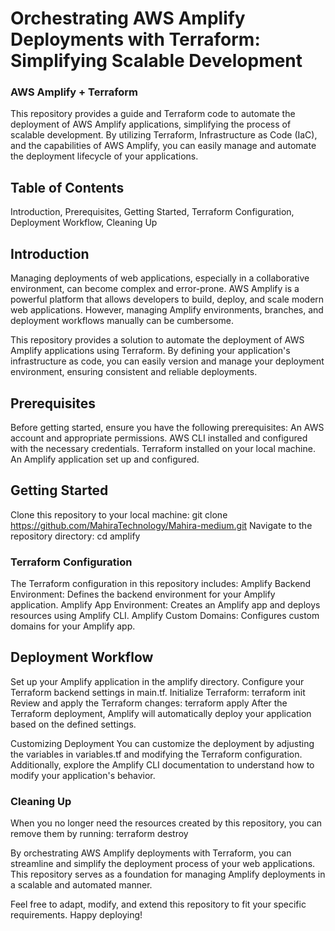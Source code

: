 #                         Orchestrating AWS Amplify Deployments with Terraform: Simplifying Scalable Development
###  AWS Amplify + Terraform
This repository provides a guide and Terraform code to automate the deployment of AWS Amplify applications, simplifying the process of scalable development. By utilizing Terraform, Infrastructure as Code (IaC), and the capabilities of AWS Amplify, you can easily manage and automate the deployment lifecycle of your applications.

## Table of Contents
Introduction,
Prerequisites,
Getting Started,
Terraform Configuration,
Deployment Workflow,
Cleaning Up

##  Introduction
Managing deployments of web applications, especially in a collaborative environment, can become complex and error-prone. AWS Amplify is a powerful platform that allows developers to build, deploy, and scale modern web applications. However, managing Amplify environments, branches, and deployment workflows manually can be cumbersome.

This repository provides a solution to automate the deployment of AWS Amplify applications using Terraform. By defining your application's infrastructure as code, you can easily version and manage your deployment environment, ensuring consistent and reliable deployments.

## Prerequisites
Before getting started, ensure you have the following prerequisites:
An AWS account and appropriate permissions. AWS CLI installed and configured with the necessary credentials. Terraform installed on your local machine. An Amplify application set up and configured.

## Getting Started
Clone this repository to your local machine: git clone https://github.com/MahiraTechnology/Mahira-medium.git
Navigate to the repository directory: cd amplify

###  Terraform Configuration
The Terraform configuration in this repository includes:
Amplify Backend Environment: Defines the backend environment for your Amplify application. Amplify App Environment: Creates an Amplify app and deploys resources using Amplify CLI. Amplify Custom Domains: Configures custom domains for your Amplify app.

## Deployment Workflow
Set up your Amplify application in the amplify directory.
Configure your Terraform backend settings in main.tf.
Initialize Terraform: terraform init
Review and apply the Terraform changes: terraform apply
After the Terraform deployment, Amplify will automatically deploy your application based on the defined settings.

Customizing Deployment
You can customize the deployment by adjusting the variables in variables.tf and modifying the Terraform configuration. Additionally, explore the Amplify CLI documentation to understand how to modify your application's behavior.

### Cleaning Up
When you no longer need the resources created by this repository, you can remove them by running: terraform destroy

By orchestrating AWS Amplify deployments with Terraform, you can streamline and simplify the deployment process of your web applications. This repository serves as a foundation for managing Amplify deployments in a scalable and automated manner.

Feel free to adapt, modify, and extend this repository to fit your specific requirements. Happy deploying!